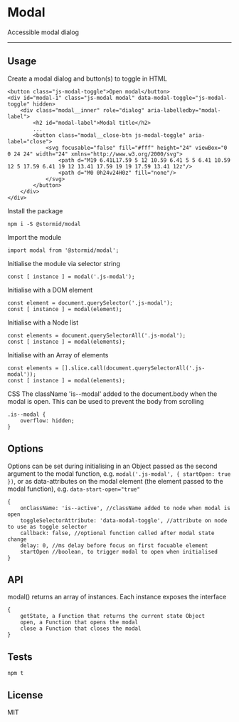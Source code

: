 # Modal

Accessible modal dialog

---

## Usage

Create a modal dialog and button(s) to toggle in HTML
```
<button class="js-modal-toggle">Open modal</button>
<div id="modal-1" class="js-modal modal" data-modal-toggle="js-modal-toggle" hidden>
    <div class="modal__inner" role="dialog" aria-labelledby="modal-label">
        <h2 id="modal-label">Modal title</h2>
        ...
        <button class="modal__close-btn js-modal-toggle" aria-label="close">
            <svg focusable="false" fill="#fff" height="24" viewBox="0 0 24 24" width="24" xmlns="http://www.w3.org/2000/svg">
                <path d="M19 6.41L17.59 5 12 10.59 6.41 5 5 6.41 10.59 12 5 17.59 6.41 19 12 13.41 17.59 19 19 17.59 13.41 12z"/>
                <path d="M0 0h24v24H0z" fill="none"/>
            </svg>
        </button>
    </div>
</div>
```

Install the package
```
npm i -S @stormid/modal
```

Import the module
```
import modal from '@stormid/modal';
```

Initialise the module via selector string
```
const [ instance ] = modal('.js-modal');
```

Initialise with a DOM element
```
const element = document.querySelector('.js-modal');
const [ instance ] = modal(element);
```

Initialise with a Node list
```
const elements = document.querySelectorAll('.js-modal');
const [ instance ] = modal(elements);
```

Initialise with an Array of elements
```
const elements = [].slice.call(document.querySelectorAll('.js-modal'));
const [ instance ] = modal(elements);
```

CSS
The className 'is--modal' added to the document.body when the modal is open. This can be used to prevent the body from scrolling

```
.is--modal {
    overflow: hidden;
}
```

## Options
Options can be set during initialising in an Object passed as the second argument to the modal function, e.g. `modal('.js-modal', { startOpen: true })`, or as data-attributes on the modal element (the element passed to the modal function), e.g. `data-start-open="true"`
```
{
    onClassName: 'is--active', //className added to node when modal is open
    toggleSelectorAttribute: 'data-modal-toggle', //attribute on node to use as toggle selector
    callback: false, //optional function called after modal state change
    delay: 0, //ms delay before focus on first focuable element
    startOpen //boolean, to trigger modal to open when initialised    
}
```

## API
modal() returns an array of instances. Each instance exposes the interface
```
{
    getState, a Function that returns the current state Object
    open, a Function that opens the modal
    close a Function that closes the modal
}
```

## Tests
```
npm t
```

## License
MIT